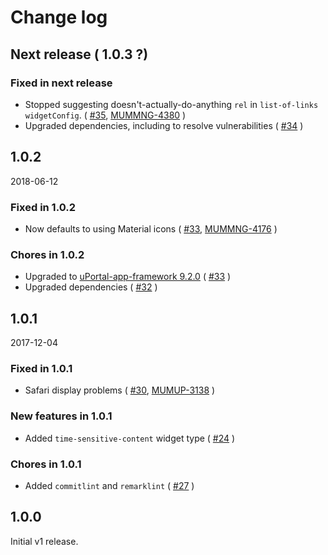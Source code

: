 # Change log

## Next release ( 1.0.3 ?)

### Fixed in next release

+ Stopped suggesting doesn't-actually-do-anything `rel` in `list-of-links`
  `widgetConfig`. ( [#35][], [MUMMNG-4380][] )
+ Upgraded dependencies, including to resolve vulnerabilities ( [#34][] )

## 1.0.2

2018-06-12

### Fixed in 1.0.2

+ Now defaults to using Material icons ( [#33][], [MUMMNG-4176][] )

### Chores in 1.0.2

+ Upgraded to [uPortal-app-framework 9.2.0][] ( [#33][] )
+ Upgraded dependencies ( [#32][] )

## 1.0.1

2017-12-04

### Fixed in 1.0.1

+ Safari display problems ( [#30][], [MUMUP-3138][] )

### New features in 1.0.1

+ Added `time-sensitive-content` widget type ( [#24][] )

### Chores in 1.0.1

+ Added `commitlint` and `remarklint` ( [#27][] )

## 1.0.0

Initial v1 release.

[#24]: https://github.com/UW-Madison-DoIT/widget-creator/pull/24
[#27]: https://github.com/UW-Madison-DoIT/widget-creator/pull/27
[#30]: https://github.com/UW-Madison-DoIT/widget-creator/pull/30
[#32]: https://github.com/UW-Madison-DoIT/widget-creator/pull/32
[#33]: https://github.com/UW-Madison-DoIT/widget-creator/pull/33
[#34]: https://github.com/UW-Madison-DoIT/widget-creator/pull/34
[#35]: https://github.com/UW-Madison-DoIT/widget-creator/pull/35
[MUMMNG-4176]: https://jira.doit.wisc.edu/jira/browse/MUMMNG-4176
[MUMMNG-4380]:  https://jira.doit.wisc.edu/jira/browse/MUMMNG-4380
[MUMUP-3138]: https://jira.doit.wisc.edu/jira/browse/MUMUP-3138
[uPortal-app-framework 9.2.0]: https://github.com/uPortal-Project/uportal-app-framework/blob/master/CHANGELOG.md#920---2018-05-22
